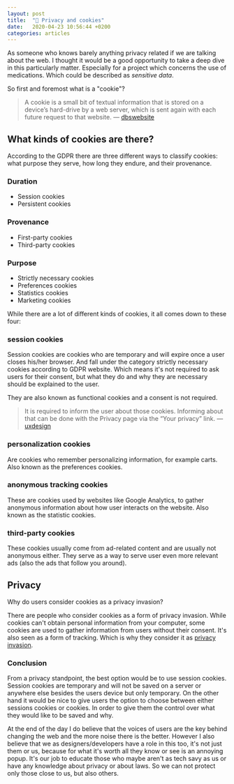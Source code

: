 ```yaml
---
layout: post
title:  "🍪 Privacy and cookies"
date:   2020-04-23 10:56:44 +0200
categories: articles
---
```

As someone who knows barely anything privacy related if we are talking about the web. I thought it would be a good opportunity to take a deep dive in this particularly matter. Especially for a project which concerns the use of medications. Which could be described as *sensitive data*.

So first and foremost what is a "cookie"?

> A cookie is a small bit of textual information that is stored on a device’s hard-drive by a web server, which is sent again with each future request to that website. —  [dbswebsite](https://www.dbswebsite.com/blog/website-cookies-and-data-privacy/#:~:text=%E2%80%9CSession%20cookies%E2%80%9D%20have%20no%20expiration,not%20useful%20for%20tracking%20purposes.)

## **What kinds of cookies are there?**

According to the GDPR there are three different ways to classify cookies: what purpose they serve, how long they endure, and their provenance.

### Duration

- Session cookies
- Persistent cookies

### Provenance

- First-party cookies
- Third-party cookies

### Purpose

- Strictly necessary cookies
- Preferences cookies
- Statistics cookies
- Marketing cookies

While there are a lot of different kinds of cookies, it all comes down to these four:

### session cookies

Session cookies are cookies who are temporary and will expire once a user closes his/her browser. And fall under the category strictly necessary cookies according to GDPR website. Which means it's not required to ask users for their consent, but what they do and why they are necessary should be explained to the user.

They are also known as functional cookies and a consent is not required. 

> It is required to inform the user about those cookies. Informing about that can be done with the Privacy page via the “Your privacy” link. — [uxdesign](https://uxdesign.cc/the-least-obtrusive-and-gdpr-compliant-cookie-message-5df8b82fde8e)

### personalization cookies

Are cookies who remember personalizing information, for example carts. Also known as the preferences cookies.

### anonymous tracking cookies

These are cookies used by websites like Google Analytics, to gather anonymous information about how user interacts on the website. Also known as the statistic cookies.

### third-party cookies

These cookies usually come from ad-related content and are usually not anonymous either. They serve as a way to serve user even more relevant ads (also the ads that follow you around).

## Privacy

Why do users consider cookies as a privacy invasion?

There are people who consider cookies as a form of privacy invasion. While cookies can't obtain personal information from your computer, some cookies are used to gather information from users without their consent. It's also seen as a form of tracking. Which is why they consider it as [privacy invasion](https://www.purevpn.com/blog/all-about-internet-cookies-scty/#:~:text=Since%20tracking%20cookies%20are%20used,threat%20to%20your%20online%20privacy.&text=All%20this%20information%20can%20be,be%20targeted%20with%20specific%20ads.).

### Conclusion

From a privacy standpoint, the best option would be to use session cookies. Session cookies are temporary and will not be saved on a server or anywhere else besides the users device but only temporary. On the other hand it would be nice to give users the option to choose between either sessions cookies or cookies. In order to give them the control over what they would like to be saved and why.

At the end of the day I do believe that the voices of users are the key behind changing the web and the more noise there is the better. However I also believe that we as designers/developers have a role in this too, it's not just them or us, because for what it's worth all they know or see is an annoying popup. It's our job to educate those who maybe aren't as tech savy as us or have any knowledge about privacy or about laws. So we can not protect only those close to us, but also others.